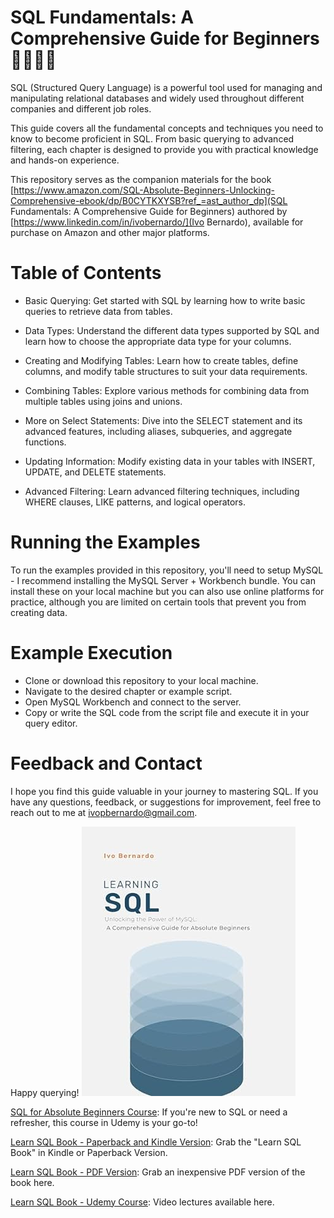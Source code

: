 # SQL Fundamentals: A Comprehensive Guide for Beginners 👨‍💻👩‍💻
SQL (Structured Query Language) is a powerful tool used for managing and manipulating relational databases and widely used throughout different companies and different job roles.

This  guide covers all the fundamental concepts and techniques you need to know to become proficient in SQL. From basic querying to advanced filtering, each chapter is designed to provide you with practical knowledge and hands-on experience.

This repository serves as the companion materials for the book [https://www.amazon.com/SQL-Absolute-Beginners-Unlocking-Comprehensive-ebook/dp/B0CYTKXYSB?ref_=ast_author_dp](SQL Fundamentals: A Comprehensive Guide for Beginners) authored by [https://www.linkedin.com/in/ivobernardo/](Ivo Bernardo), available for purchase on Amazon and other major platforms.

# Table of Contents

* Basic Querying: Get started with SQL by learning how to write basic queries to retrieve data from tables.

* Data Types: Understand the different data types supported by SQL and learn how to choose the appropriate data type for your columns.

* Creating and Modifying Tables: Learn how to create tables, define columns, and modify table structures to suit your data requirements.

* Combining Tables: Explore various methods for combining data from multiple tables using joins and unions.

* More on Select Statements: Dive  into the SELECT statement and its advanced features, including aliases, subqueries, and aggregate functions.

* Updating Information: Modify existing data in your tables with INSERT, UPDATE, and DELETE statements.

* Advanced Filtering: Learn advanced filtering techniques, including WHERE clauses, LIKE patterns, and logical operators.

# Running the Examples
To run the examples provided in this repository, you'll need to setup MySQL - I recommend installing the MySQL Server + Workbench bundle. You can install these on your local machine but you can also use online platforms for practice, although you are limited on certain tools that prevent you from creating data.

# Example Execution
- Clone or download this repository to your local machine.
- Navigate to the desired chapter or example script.
- Open MySQL Workbench and connect to the server.
- Copy or write the SQL code from the script file and execute it in your query editor.

# Feedback and Contact
I hope you find this guide valuable in your journey to mastering SQL. If you have any questions, feedback, or suggestions for improvement, feel free to reach out to me at ivopbernardo@gmail.com.

Happy querying!
![SQL For Absolute Beginners Book](image.png)

[SQL for Absolute Beginners Course](https://www.udemy.com/course/sql-for-absolute-beginners/?referralCode=23E560A160F7202E026F): If you're new to SQL or need a refresher, this course in Udemy is your go-to!

[Learn SQL Book - Paperback and Kindle Version](https://www.amazon.com/SQL-Absolute-Beginners-Unlocking-Comprehensive/dp/B0CZ63JGQ4/ref=tmm_pap_swatch_0?_encoding=UTF8&qid=&sr=): Grab the "Learn SQL Book" in Kindle or Paperback Version.

[Learn SQL Book - PDF Version](https://ivopbernardo.gumroad.com/l/sqlabsolutebeginners): Grab an inexpensive PDF version of the book here.

[Learn SQL Book - Udemy Course](https://www.udemy.com/course/sql-for-absolute-beginners/?referralCode=23E560A160F7202E026F): Video lectures available here.
